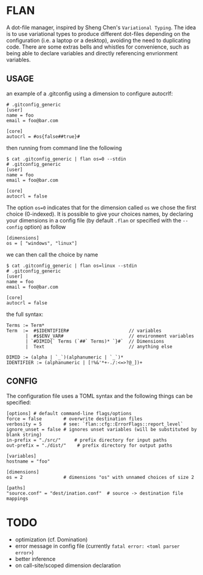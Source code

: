 # FLAN
A dot-file manager, inspired by Sheng Chen's `Variational Typing`.
The idea is to use variational types to produce different dot-files depending on the configuration (i.e. a laptop or a desktop), avoiding the need to duplicating code. There are some extras bells and whistles for convenience, such as being able to declare variables and directly referencing envrionment variables.

## USAGE
an example of a .gitconfig using a dimension to configure autocrlf:
```
# .gitconfig_generic
[user]
name = foo
email = foo@bar.com

[core]
autocrl = #os{false##true}#
```
then running from command line the following
```
$ cat .gitconfig_generic | flan os=0 --stdin
# .gitconfig_generic
[user]
name = foo
email = foo@bar.com

[core]
autocrl = false
```
The option `os=0` indicates that for the dimension called `os` we chose the first choice (0-indexed).
It is possible to give your choices names, by declaring your dimensions in a config file (by default `.flan` or specified with the `--config` option) as follow
```
[dimensions]
os = [ "windows", "linux"]
```
we can then call the choice by name
```
$ cat .gitconfig_generic | flan os=linux --stdin
# .gitconfig_generic
[user]
name = foo
email = foo@bar.com

[core]
autocrl = false
```

the full syntax:
```
Terms := Term*
Term  :=  #$IDENTIFIER#                      // variables
       |  #$$ENV_VAR#                        // environment variables
       | `#DIMID{` Terms (`##` Terms)* `}#`  // Dimensions
       |  Text                               // anything else

DIMID := (alpha | `_`)(alphanumeric | `_`)*
IDENTIFIER := (alphanumeric | [!%&'*+-./:<=>?@_])+
```

## CONFIG
The configuration file uses a TOML syntax and the following things can be specified:
```
[options] # default command-line flags/options
force = false        # overwrite destination files
verbosity = 5        # see: `flan::cfg::ErrorFlags::report_level`
ignore_unset = false # ignores unset variables (will be substituted by blank string)
in-prefix = "./src/"     # prefix directory for input paths
out-prefix = "./dist/"    # prefix directory for output paths

[variables]
hostname = "foo"

[dimensions]
os = 2               # dimensions "os" with unnamed choices of size 2

[paths]
"source.conf" = "dest/ination.conf"  # source -> destination file mappings
```


# TODO
* optimization (cf. Domination)
* error message in config file (currently `fatal error: <toml parser error>`)
* better inference
* on call-site/scoped dimension declaration
